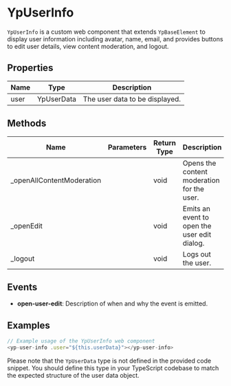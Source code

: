 # YpUserInfo

`YpUserInfo` is a custom web component that extends `YpBaseElement` to display user information including avatar, name, email, and provides buttons to edit user details, view content moderation, and logout.

## Properties

| Name   | Type      | Description                           |
|--------|-----------|---------------------------------------|
| user   | YpUserData | The user data to be displayed.        |

## Methods

| Name                      | Parameters | Return Type | Description                                      |
|---------------------------|------------|-------------|--------------------------------------------------|
| _openAllContentModeration |            | void        | Opens the content moderation for the user.       |
| _openEdit                 |            | void        | Emits an event to open the user edit dialog.     |
| _logout                   |            | void        | Logs out the user.                               |

## Events

- **open-user-edit**: Description of when and why the event is emitted.

## Examples

```typescript
// Example usage of the YpUserInfo web component
<yp-user-info .user="${this.userData}"></yp-user-info>
```

Please note that the `YpUserData` type is not defined in the provided code snippet. You should define this type in your TypeScript codebase to match the expected structure of the user data object.